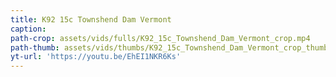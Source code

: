 ```yaml
---
title: K92 15c Townshend Dam Vermont
caption:
path-crop: assets/vids/fulls/K92_15c_Townshend_Dam_Vermont_crop.mp4
path-thumb: assets/vids/thumbs/K92_15c_Townshend_Dam_Vermont_crop_thumb.mp4
yt-url: 'https://youtu.be/EhEI1NKR6Ks'
---
```

